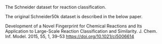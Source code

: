 The Schneider dataset for reaction classification.

The original Schneider50k dataset is described in the below paper.

Development of a Novel Fingerprint for Chemical Reactions and Its Application to
Large-Scale Reaction Classification and Similarity. J. Chem. Inf. Model. 2015, 55, 1,
39–53 https://doi.org/10.1021/ci5006614